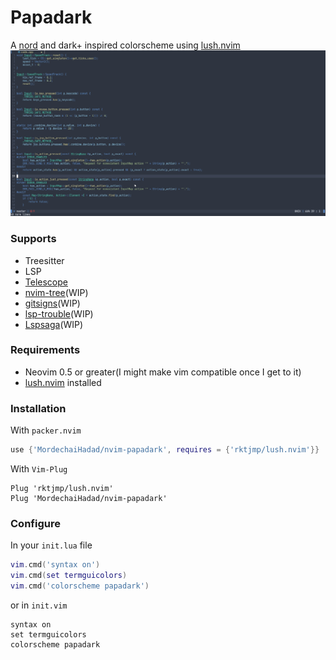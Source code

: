 Papadark
===
A [nord](https://www.nordtheme.com/) and dark+ inspired colorscheme using [lush.nvim](https://github.com/rktjmp/lush.nvim)
![Colors Showcase](./assets/code.png)

### Supports
- Treesitter
- LSP
- [Telescope](https://github.com/nvim-telescope/telescope.nvim/)
- [nvim-tree](https://github.com/kyazdani42/nvim-tree.lua)(WIP)
- [gitsigns](https://github.com/lewis6991/gitsigns.nvim)(WIP)
- [lsp-trouble](https://github.com/folke/lsp-trouble.nvim)(WIP)
- [Lspsaga](https://github.com/glepnir/lspsaga.nvim)(WIP)

### Requirements
- Neovim 0.5 or greater(I might make vim compatible once I get to it)
- [lush.nvim](https://github.com/rktjmp/lush.nvim) installed

### Installation
With `packer.nvim`
```lua
use {'MordechaiHadad/nvim-papadark', requires = {'rktjmp/lush.nvim'}}
```

With `Vim-Plug`
```vim
Plug 'rktjmp/lush.nvim'
Plug 'MordechaiHadad/nvim-papadark'
```

### Configure
In your `init.lua` file

```lua
vim.cmd('syntax on')
vim.cmd(set termguicolors)
vim.cmd('colorscheme papadark')
```

or in `init.vim`
```vim
syntax on
set termguicolors
colorscheme papadark
```
